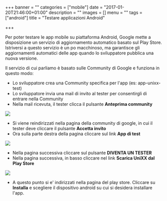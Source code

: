 +++
banner = ""
categories = ["mobile"]
date = "2017-01-20T21:46:00+01:00"
description = ""
images = []
menu = ""
tags = ["android"]
title = "Testare applicazioni Android"

+++

Per poter testare le app mobile su piattaforma Android, Google mette a disposizione un servizio di aggiornamento automatico basato sul Play Store.
Istriversi a questo servizio è un po macchinoso, ma garantisce gli aggiornamenti automatici delle app quando lo sviluppatore pubblica una nuova versione.

Il servizio di cui parliamo è basato sulle Community di Google e funziona in questo modo:

* Lo sviluppatore crea una Community specifica per l'app (es: app-unixx-test)
* Lo sviluppatore invia una mail di invito al tester per consentirgli di entrare nella Community
* Nella mail ricevuta, il tester clicca il pulsante **Anteprima community**

![](/post_images/how_test_android_app-1_anteprima_community.png)

* Si viene reindirizzati nella pagina della community di google, in cui il tester deve cliccare il pulsante **Accetta invito**
* Ora sulla parte destra della pagina cliccare sul link **App di test**

![](/post_images/how_test_android_app-2_app_di_test.png)

* Nella pagina successiva cliccare sul pulsante **DIVENTA UN TESTER**
* Nella pagina successiva, in basso cliccare nel link **Scarica UniXX dal Play Store**

![](/post_images/how_test_android_app-3_scarica_unixx.png)

* A questo punto si e' indirizzati nella pagina del play store. Cliccare su **Installa** e scegliere il dispositivo android su cui si desidera installare l'app.
